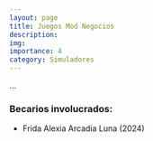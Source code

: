 ```yaml
---
layout: page
title: Juegos Mod Negocios
description: 
img: 
importance: 4
category: Simuladores
---
```


...


### Becarios involucrados:
- Frida Alexia Arcadia Luna (2024)  
